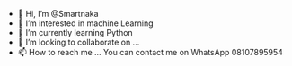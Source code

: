 - 👋 Hi, I’m @Smartnaka
- 👀 I’m interested in machine Learning 
- 🌱 I’m currently learning Python
- 💞️ I’m looking to collaborate on ...
- 📫 How to reach me ...
You can contact me on WhatsApp 08107895954

<!---
Smartnaka/Smartnaka is a ✨ special ✨ repository because its `README.md` (this file) appears on your GitHub profile.
You can click the Preview link to take a look at your changes.
--->
